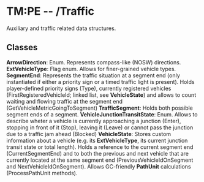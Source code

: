 # TM:PE -- /Traffic
Auxiliary and traffic related data structures.
## Classes
**ArrowDirection**: Enum. Represents compass-like (NOSW) directions.
**ExtVehicleType**: Flag enum. Allows for finer-grained vehicle types.
**SegmentEnd**: Represents the traffic situation at a segment end (only instantiated if either a priority sign or a timed traffic light is present). Holds player-defined priority signs (Type), currently registered vehicles (FirstRegisteredVehicleId; linked list, see **VehicleState**) and allows to count waiting and flowing traffic at the segment end (GetVehicleMetricGoingToSegment)
**TrafficSegment**: Holds both possible segment ends of a segment.
**VehicleJunctionTransitState**: Enum. Allows to describe wheter a vehicle is currently approaching a junction (Enter), stopping in front of it (Stop), leaving it (Leave) or cannot pass the junction due to a traffic jam ahead (Blocked)
**VehicleState**: Stores custom information about a vehicle (e.g. its **ExtVehicleType**, its current junction transit state or total length). Holds a reference to the current segment end (CurrentSegmentEnd) and to both the previous and next vehicle that are currently located at the same segment end (PreviousVehicleIdOnSegment and NextVehicleIdOnSegment). Allows GC-friendly **PathUnit** calculations (ProcessPathUnit methods).